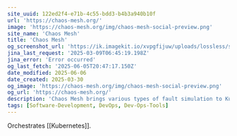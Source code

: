 ```yaml
---
site_uuid: 122ed2f4-e71b-4c55-bdd3-b4b3a940b10f
url: 'https://chaos-mesh.org/'
image: 'https://chaos-mesh.org/img/chaos-mesh-social-preview.png'
site_name: 'Chaos Mesh'
title: 'Chaos Mesh'
og_screenshot_url: 'https://ik.imagekit.io/xvpgfijuw/uploads/lossless/screenshots/20250605_Chaos_Mesh_og_screenshot.jpeg'
jina_last_request: '2025-03-09T06:45:19.198Z'
jina_error: 'Error occurred'
og_last_fetch: '2025-06-05T20:47:17.150Z'
date_modified: 2025-06-06
date_created: 2025-03-30
og_image: 'https://chaos-mesh.org/img/chaos-mesh-social-preview.png'
og_url: 'https://chaos-mesh.org/'
description: 'Chaos Mesh brings various types of fault simulation to Kubernetes and has an enormous capability to orchestrate fault scenarios. It helps you conveniently simulate various abnormalities that might occur in reality during the development, testing, and production environments and find potential problems in the system.'
tags: [Software-Development, DevOps, Dev-Ops-Tools]
---
```


Orchestrates [[Kubernetes]].